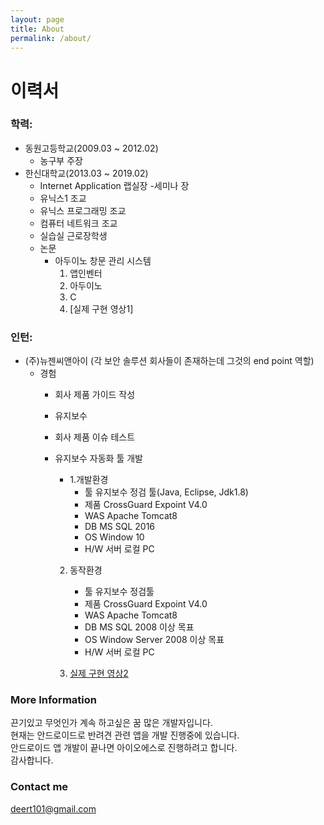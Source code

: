 ```yaml
---
layout: page
title: About
permalink: /about/
---
```


이력서
=====

 ### 학력:
  - 동원고등학교(2009.03 ~ 2012.02)
    - 농구부 주장
  - 한신대학교(2013.03 ~ 2019.02)
    - Internet Application 랩실장
      -세미나 장
    - 유닉스1 조교
    - 유닉스 프로그래밍 조교
    - 컴퓨터 네트워크 조교
    - 실습실 근로장학생
    - 논문
      - 아두이노 창문 관리 시스템
        1. 앱인벤터
        2. 아두이노
        3. C
        4. [실제 구현 영상1]
### 인턴:
  - (주)뉴젠씨앤아이 
    (각 보안 솔루션 회사들이 존재하는데 그것의 end point 역할)
    - 경험
      - 회사 제품 가이드 작성
      - 유지보수
      - 회사 제품 이슈 테스트
      - 유지보수 자동화 툴 개발
        - 1.개발환경	
           - 툴	유지보수 정검 툴(Java, Eclipse, Jdk1.8)
           - 제품	CrossGuard Expoint V4.0
           - WAS	Apache Tomcat8
           - DB	MS SQL 2016
           - OS	Window 10
           - H/W	서버 로컬 PC
         
        2. 동작환경	
           - 툴	유지보수 정검툴
           - 제품	CrossGuard Expoint V4.0
           - WAS	Apache Tomcat8
           - DB	MS SQL 2008 이상 목표
           - OS	Window Server 2008 이상 목표
           - H/W	서버 로컬 PC
          
        3. [실제 구현 영상2](https://www.youtube.com/watch?v=zFkvgAK9E74&feature=youtu.be})
          

### More Information

끈기있고 무엇인가 계속 하고싶은 꿈 많은 개발자입니다.<br>
현재는 안드로이드로 반려견 관련 앱을 개발 진행중에 있습니다.<br>
안드로이드 앱 개발이 끝나면 아이오에스로 진행하려고 합니다.<br>
감사합니다.<br>

### Contact me

[deert101@gmail.com](mailto:email@domain.com)



